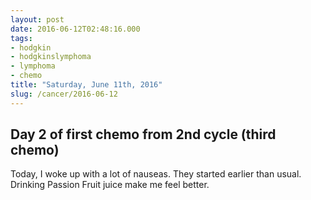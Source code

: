 ```yaml
---
layout: post
date: 2016-06-12T02:48:16.000
tags:
- hodgkin
- hodgkinslymphoma
- lymphoma
- chemo
title: "Saturday, June 11th, 2016"
slug: /cancer/2016-06-12
---
```

## Day 2 of first chemo from 2nd cycle (third chemo)

Today, I woke up with a lot of nauseas. They started earlier than usual. Drinking Passion Fruit juice make me feel better.